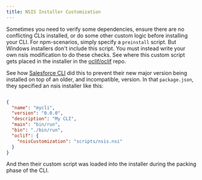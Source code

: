 ```yaml
---
title: NSIS Installer Customization
---
```


Sometimes you need to verify some dependencies, ensure there are no conflicting CLIs installed, or do some other custom logic before installing your CLI. For npm-scenarios, simply specify a `preinstall` script. But Windows installers don't include this script. You must instead write your own nsis modification to do these checks. See where this custom script gets placed in the installer in the [oclif/oclif](https://github.com/oclif/oclif/blob/b8d76af9290716ef69d8d1026f98041268306dfd/src/commands/pack/win.ts#L60) repo. 

See how [Salesforce CLI](https://github.com/salesforcecli/cli) did this to prevent their new major version being installed on top of an older, and incompatible, version. In that `package.json`, they specified an nsis installer like this: 
```json

{
  "name": "mycli",
  "version": "0.0.0",
  "description": "My CLI",
  "main": "bin/run",
  "bin": "./bin/run",
  "oclif": {
    "nsisCustomization": "scripts/nsis.nsi"
  }
}
```

And then their custom script was loaded into the installer during the packing phase of the CLI.